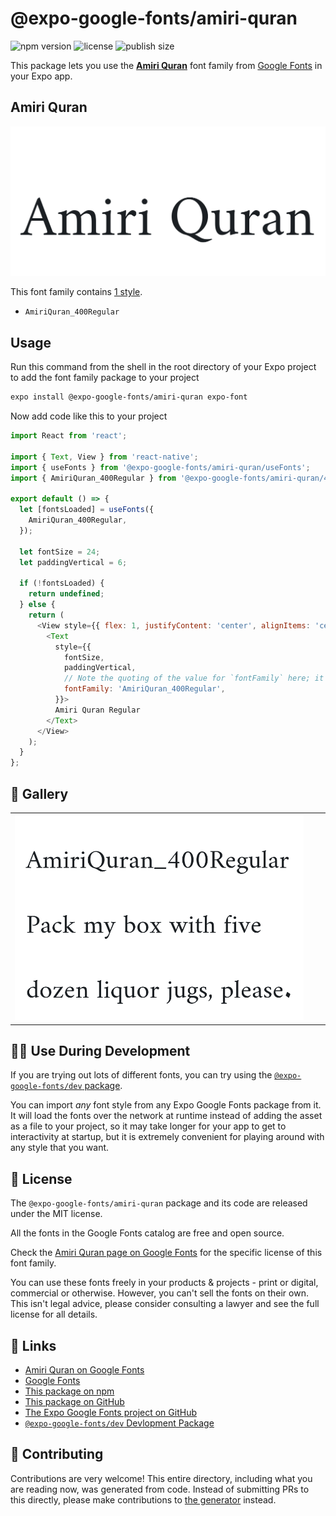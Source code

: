 # @expo-google-fonts/amiri-quran

![npm version](https://flat.badgen.net/npm/v/@expo-google-fonts/amiri-quran)
![license](https://flat.badgen.net/github/license/expo/google-fonts)
![publish size](https://flat.badgen.net/packagephobia/install/@expo-google-fonts/amiri-quran)

This package lets you use the [**Amiri Quran**](https://fonts.google.com/specimen/Amiri+Quran) font family from [Google Fonts](https://fonts.google.com/) in your Expo app.

## Amiri Quran

![Amiri Quran](./font-family.png)

This font family contains [1 style](#-gallery).

- `AmiriQuran_400Regular`

## Usage

Run this command from the shell in the root directory of your Expo project to add the font family package to your project
```sh
expo install @expo-google-fonts/amiri-quran expo-font
```

Now add code like this to your project
```js
import React from 'react';

import { Text, View } from 'react-native';
import { useFonts } from '@expo-google-fonts/amiri-quran/useFonts';
import { AmiriQuran_400Regular } from '@expo-google-fonts/amiri-quran/400Regular';

export default () => {
  let [fontsLoaded] = useFonts({
    AmiriQuran_400Regular,
  });

  let fontSize = 24;
  let paddingVertical = 6;

  if (!fontsLoaded) {
    return undefined;
  } else {
    return (
      <View style={{ flex: 1, justifyContent: 'center', alignItems: 'center' }}>
        <Text
          style={{
            fontSize,
            paddingVertical,
            // Note the quoting of the value for `fontFamily` here; it expects a string!
            fontFamily: 'AmiriQuran_400Regular',
          }}>
          Amiri Quran Regular
        </Text>
      </View>
    );
  }
};

```

## 🔡 Gallery


||||
|-|-|-|
|![AmiriQuran_400Regular](./AmiriQuran_400Regular.ttf.png)||||


## 👩‍💻 Use During Development

If you are trying out lots of different fonts, you can try using the [`@expo-google-fonts/dev` package](https://github.com/expo/google-fonts/tree/master/font-packages/dev#readme).

You can import *any* font style from any Expo Google Fonts package from it. It will load the fonts
over the network at runtime instead of adding the asset as a file to your project, so it may take longer
for your app to get to interactivity at startup, but it is extremely convenient
for playing around with any style that you want.

## 📖 License

The `@expo-google-fonts/amiri-quran` package and its code are released under the MIT license.

All the fonts in the Google Fonts catalog are free and open source.

Check the [Amiri Quran page on Google Fonts](https://fonts.google.com/specimen/Amiri+Quran) for the specific license of this font family.

You can use these fonts freely in your products & projects - print or digital, commercial or otherwise. However, you can't sell the fonts on their own. This isn't legal advice, please consider consulting a lawyer and see the full license for all details.

## 🔗 Links

- [Amiri Quran on Google Fonts](https://fonts.google.com/specimen/Amiri+Quran)
- [Google Fonts](https://fonts.google.com/)
- [This package on npm](https://www.npmjs.com/package/@expo-google-fonts/amiri-quran)
- [This package on GitHub](https://github.com/expo/google-fonts/tree/master/font-packages/amiri-quran)
- [The Expo Google Fonts project on GitHub](https://github.com/expo/google-fonts)
- [`@expo-google-fonts/dev` Devlopment Package](https://github.com/expo/google-fonts/tree/master/font-packages/dev)

## 🤝 Contributing

Contributions are very welcome! This entire directory, including what you are reading now, was generated from code. Instead of submitting PRs to this directly, please make contributions to [the generator](https://github.com/expo/google-fonts/tree/master/packages/generator) instead.
